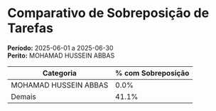 # Comparativo de Sobreposição de Tarefas

**Período:** 2025-06-01 a 2025-06-30  
**Perito:** MOHAMAD HUSSEIN ABBAS

| Categoria | % com Sobreposição |
|-----------|---------------------|
| MOHAMAD HUSSEIN ABBAS | 0.0% |
| Demais    | 41.1% |
